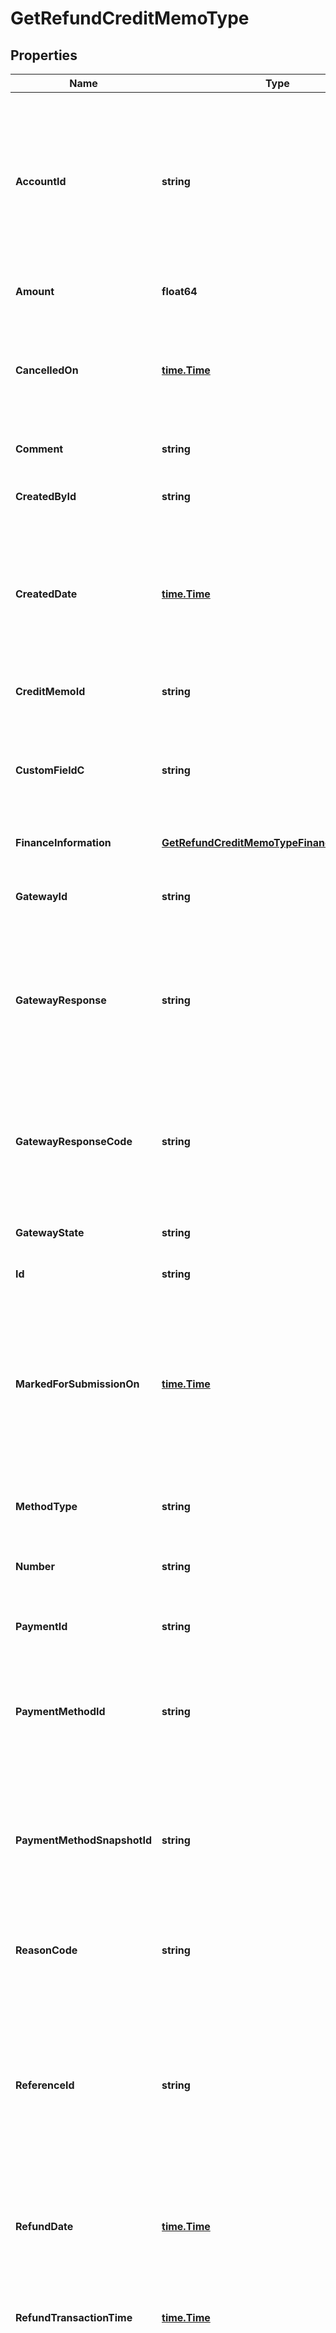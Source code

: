 # GetRefundCreditMemoType

## Properties
Name | Type | Description | Notes
------------ | ------------- | ------------- | -------------
**AccountId** | **string** | The ID of the account associated with this refund. Zuora associates the refund automatically with the account from the associated payment.  | [optional] [default to null]
**Amount** | **float64** | The total amount of the refund.  | [optional] [default to null]
**CancelledOn** | [**time.Time**](time.Time.md) | The date and time when the refund was cancelled, in &#x60;yyyy-mm-dd hh:mm:ss&#x60; format.  | [optional] [default to null]
**Comment** | **string** | Comments about the refund.  | [optional] [default to null]
**CreatedById** | **string** | The ID of the Zuora user who created the refund.  | [optional] [default to null]
**CreatedDate** | [**time.Time**](time.Time.md) | The date and time when the refund was created, in &#x60;yyyy-mm-dd hh:mm:ss&#x60; format. For example, 2017-03-06 15:31:10.  | [optional] [default to null]
**CreditMemoId** | **string** | The ID of the credit memo that is refunded.  | [optional] [default to null]
**CustomFieldC** | **string** | Any custom fields defined for this object. The custom field name is case-sensitive.  | [optional] [default to null]
**FinanceInformation** | [**GetRefundCreditMemoTypeFinanceInformation**](GETRefundCreditMemoType_financeInformation.md) |  | [optional] [default to null]
**GatewayId** | **string** | The ID of the gateway instance that processes the refund.  | [optional] [default to null]
**GatewayResponse** | **string** | The message returned from the payment gateway for the refund. This message is gateway-dependent.  | [optional] [default to null]
**GatewayResponseCode** | **string** | The response code returned from the payment gateway for the refund. This code is gateway-dependent.  | [optional] [default to null]
**GatewayState** | **string** | The status of the refund in the gateway.  | [optional] [default to null]
**Id** | **string** | The ID of the created refund.  | [optional] [default to null]
**MarkedForSubmissionOn** | [**time.Time**](time.Time.md) | The date and time when a refund was marked and waiting for batch submission to the payment process, in &#x60;yyyy-mm-dd hh:mm:ss&#x60; format.  | [optional] [default to null]
**MethodType** | **string** | How an external refund was issued to a customer.  | [optional] [default to null]
**Number** | **string** | The unique identification number of the refund.  | [optional] [default to null]
**PaymentId** | **string** | The ID of the payment associated with the refund.  | [optional] [default to null]
**PaymentMethodId** | **string** | The unique ID of the payment method that the customer used to make the refund.  | [optional] [default to null]
**PaymentMethodSnapshotId** | **string** | The unique ID of the payment method snapshot, which is a copy of the particular payment method used in a transaction.  | [optional] [default to null]
**ReasonCode** | **string** | A code identifying the reason for the transaction.  | [optional] [default to null]
**ReferenceId** | **string** | The transaction ID returned by the payment gateway for an electronic refund. Use this field to reconcile refunds between your gateway and Zuora Payments.  | [optional] [default to null]
**RefundDate** | [**time.Time**](time.Time.md) | The date when the refund takes effect, in yyyy-mm-dd format.  | [optional] [default to null]
**RefundTransactionTime** | [**time.Time**](time.Time.md) | The date and time when the refund was issued, in &#x60;yyyy-mm-dd hh:mm:ss&#x60; format.  | [optional] [default to null]
**SecondRefundReferenceId** | **string** | The transaction ID returned by the payment gateway if there is an additional transaction for the refund. Use this field to reconcile payments between your gateway and Zuora Payments.  | [optional] [default to null]
**SettledOn** | [**time.Time**](time.Time.md) | The date and time when the refund was settled in the payment processor, in &#x60;yyyy-mm-dd hh:mm:ss&#x60; format. This field is used by the Spectrum gateway only and not applicable to other gateways.  | [optional] [default to null]
**SoftDescriptor** | **string** | A payment gateway-specific field that maps to Zuora for the gateways, Orbital, Vantiv and Verifi.  | [optional] [default to null]
**SoftDescriptorPhone** | **string** | A payment gateway-specific field that maps to Zuora for the gateways, Orbital, Vantiv and Verifi.  | [optional] [default to null]
**Status** | **string** | The status of the refund.  | [optional] [default to null]
**SubmittedOn** | [**time.Time**](time.Time.md) | The date and time when the refund was submitted, in &#x60;yyyy-mm-dd hh:mm:ss&#x60; format.  | [optional] [default to null]
**Success** | **bool** | Returns &#x60;true&#x60; if the request was processed successfully. | [optional] [default to null]
**Type_** | **string** | The type of the refund.  | [optional] [default to null]
**UpdatedById** | **string** | The ID of the Zuora user who last updated the refund.  | [optional] [default to null]
**UpdatedDate** | [**time.Time**](time.Time.md) | The date and time when the refund was last updated, in &#x60;yyyy-mm-dd hh:mm:ss&#x60; format. For example, 2017-03-07 15:36:10.  | [optional] [default to null]

[[Back to Model list]](../README.md#documentation-for-models) [[Back to API list]](../README.md#documentation-for-api-endpoints) [[Back to README]](../README.md)


